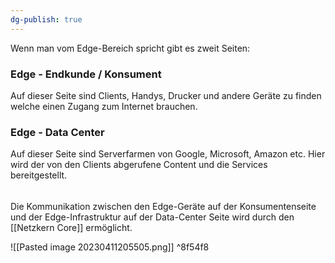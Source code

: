 ```yaml
---
dg-publish: true
---
```

Wenn man vom Edge-Bereich spricht gibt es zweit Seiten:

### Edge - Endkunde / Konsument
Auf dieser Seite sind Clients, Handys, Drucker und andere Geräte zu finden welche einen Zugang zum Internet brauchen.


### Edge - Data Center
Auf dieser Seite sind Serverfarmen von Google, Microsoft, Amazon etc.
Hier wird der von den Clients abgerufene Content und die Services bereitgestellt.

######
Die Kommunikation zwischen den Edge-Geräte auf der Konsumentenseite und der Edge-Infrastruktur auf der Data-Center Seite wird durch den [[Netzkern Core]] ermöglicht.



![[Pasted image 20230411205505.png]] ^8f54f8